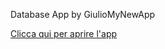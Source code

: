 Database App by GiulioMyNewApp

[Clicca qui per aprire l'app](https://share.streamlit.io/giufacc/mynewapp/main/main.py)

